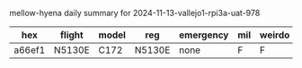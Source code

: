 mellow-hyena daily summary for 2024-11-13-vallejo1-rpi3a-uat-978

|hex|flight|model|reg|emergency|mil|weirdo|
|--|--|--|--|--|--|--|
|a66ef1|N5130E|C172|N5130E|none|F|F|

